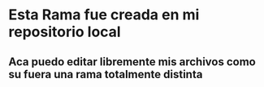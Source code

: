 # Esta Rama fue creada en mi repositorio local
## Aca puedo editar libremente mis archivos como su fuera una rama totalmente distinta 